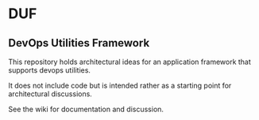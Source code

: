 # DUF

## DevOps Utilities Framework

This repository holds architectural ideas for an application framework that supports devops utilities.

It does not include code but is intended rather as a starting point for architectural discussions.

See the wiki for documentation and discussion.